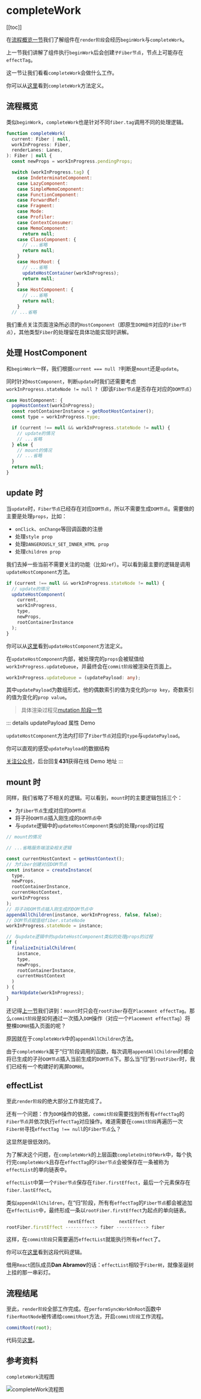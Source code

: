 # completeWork

[[toc]]

在[流程概览一节](/process/reconciler)我们了解组件在`render阶段`会经历`beginWork`与`completeWork`。

上一节我们讲解了组件执行`beginWork`后会创建`子Fiber节点`，节点上可能存在`effectTag`。

这一节让我们看看`completeWork`会做什么工作。

你可以从[这里](https://github.com/facebook/react/blob/1fb18e22ae66fdb1dc127347e169e73948778e5a/packages/react-reconciler/src/ReactFiberCompleteWork.new.js#L673)看到`completeWork`方法定义。

## 流程概览

类似`beginWork`，`completeWork`也是针对不同`fiber.tag`调用不同的处理逻辑。

```js
function completeWork(
  current: Fiber | null,
  workInProgress: Fiber,
  renderLanes: Lanes,
): Fiber | null {
  const newProps = workInProgress.pendingProps;

  switch (workInProgress.tag) {
    case IndeterminateComponent:
    case LazyComponent:
    case SimpleMemoComponent:
    case FunctionComponent:
    case ForwardRef:
    case Fragment:
    case Mode:
    case Profiler:
    case ContextConsumer:
    case MemoComponent:
      return null;
    case ClassComponent: {
      // ...省略
      return null;
    }
    case HostRoot: {
      // ...省略
      updateHostContainer(workInProgress);
      return null;
    }
    case HostComponent: {
      // ...省略
      return null;
    }
  // ...省略
```

我们重点关注页面渲染所必须的`HostComponent`（即原生`DOM组件`对应的`Fiber节点`），其他类型`Fiber`的处理留在具体功能实现时讲解。

## 处理 HostComponent

和`beginWork`一样，我们根据`current === null ?`判断是`mount`还是`update`。

同时针对`HostComponent`，判断`update`时我们还需要考虑`workInProgress.stateNode != null ?`（即该`Fiber节点`是否存在对应的`DOM节点`）

```js
case HostComponent: {
  popHostContext(workInProgress);
  const rootContainerInstance = getRootHostContainer();
  const type = workInProgress.type;

  if (current !== null && workInProgress.stateNode != null) {
    // update的情况
    // ...省略
  } else {
    // mount的情况
    // ...省略
  }
  return null;
}
```

## update 时

当`update`时，`Fiber节点`已经存在对应`DOM节点`，所以不需要生成`DOM节点`。需要做的主要是处理`props`，比如：

- `onClick`、`onChange`等回调函数的注册
- 处理`style prop`
- 处理`DANGEROUSLY_SET_INNER_HTML prop`
- 处理`children prop`

我们去掉一些当前不需要关注的功能（比如`ref`）。可以看到最主要的逻辑是调用`updateHostComponent`方法。

```js
if (current !== null && workInProgress.stateNode != null) {
  // update的情况
  updateHostComponent(
    current,
    workInProgress,
    type,
    newProps,
    rootContainerInstance
  );
}
```

你可以从[这里](https://github.com/facebook/react/blob/1fb18e22ae66fdb1dc127347e169e73948778e5a/packages/react-reconciler/src/ReactFiberCompleteWork.new.js#L225)看到`updateHostComponent`方法定义。

在`updateHostComponent`内部，被处理完的`props`会被赋值给`workInProgress.updateQueue`，并最终会在`commit阶段`被渲染在页面上。

```ts
workInProgress.updateQueue = (updatePayload: any);
```

其中`updatePayload`为数组形式，他的偶数索引的值为变化的`prop key`，奇数索引的值为变化的`prop value`。

> 具体渲染过程见[mutation 阶段一节](../renderer/mutation.html#hostcomponent-mutation)

::: details updatePayload 属性 Demo

`updateHostComponent`方法内打印了`Fiber节点`对应的`type`与`updatePayload`。

你可以直观的感受`updatePayload`的数据结构

[关注公众号](../me.html)，后台回复**431**获得在线 Demo 地址
:::

## mount 时

同样，我们省略了不相关的逻辑。可以看到，`mount`时的主要逻辑包括三个：

- 为`Fiber节点`生成对应的`DOM节点`
- 将子孙`DOM节点`插入刚生成的`DOM节点`中
- 与`update`逻辑中的`updateHostComponent`类似的处理`props`的过程

```js
// mount的情况

// ...省略服务端渲染相关逻辑

const currentHostContext = getHostContext();
// 为fiber创建对应DOM节点
const instance = createInstance(
  type,
  newProps,
  rootContainerInstance,
  currentHostContext,
  workInProgress
);
// 将子孙DOM节点插入刚生成的DOM节点中
appendAllChildren(instance, workInProgress, false, false);
// DOM节点赋值给fiber.stateNode
workInProgress.stateNode = instance;

// 与update逻辑中的updateHostComponent类似的处理props的过程
if (
  finalizeInitialChildren(
    instance,
    type,
    newProps,
    rootContainerInstance,
    currentHostContext
  )
) {
  markUpdate(workInProgress);
}
```

还记得[上一节](./beginWork.html#effecttag)我们讲到：`mount`时只会在`rootFiber`存在`Placement effectTag`。那么`commit阶段`是如何通过一次插入`DOM`操作（对应一个`Placement effectTag`）将整棵`DOM树`插入页面的呢？

原因就在于`completeWork`中的`appendAllChildren`方法。

由于`completeWork`属于“归”阶段调用的函数，每次调用`appendAllChildren`时都会将已生成的子孙`DOM节点`插入当前生成的`DOM节点`下。那么当“归”到`rootFiber`时，我们已经有一个构建好的离屏`DOM树`。

## effectList

至此`render阶段`的绝大部分工作就完成了。

还有一个问题：作为`DOM`操作的依据，`commit阶段`需要找到所有有`effectTag`的`Fiber节点`并依次执行`effectTag`对应操作。难道需要在`commit阶段`再遍历一次`Fiber树`寻找`effectTag !== null`的`Fiber节点`么？

这显然是很低效的。

为了解决这个问题，在`completeWork`的上层函数`completeUnitOfWork`中，每个执行完`completeWork`且存在`effectTag`的`Fiber节点`会被保存在一条被称为`effectList`的单向链表中。

`effectList`中第一个`Fiber节点`保存在`fiber.firstEffect`，最后一个元素保存在`fiber.lastEffect`。

类似`appendAllChildren`，在“归”阶段，所有有`effectTag`的`Fiber节点`都会被追加在`effectList`中，最终形成一条以`rootFiber.firstEffect`为起点的单向链表。

```js
                       nextEffect         nextEffect
rootFiber.firstEffect -----------> fiber -----------> fiber
```

这样，在`commit阶段`只需要遍历`effectList`就能执行所有`effect`了。

你可以在[这里](https://github.com/facebook/react/blob/1fb18e22ae66fdb1dc127347e169e73948778e5a/packages/react-reconciler/src/ReactFiberWorkLoop.new.js#L1744)看到这段代码逻辑。

借用`React`团队成员**Dan Abramov**的话：`effectList`相较于`Fiber树`，就像圣诞树上挂的那一串彩灯。

## 流程结尾

至此，`render阶段`全部工作完成。在`performSyncWorkOnRoot`函数中`fiberRootNode`被传递给`commitRoot`方法，开启`commit阶段`工作流程。

```js
commitRoot(root);
```

代码见[这里](https://github.com/facebook/react/blob/1fb18e22ae66fdb1dc127347e169e73948778e5a/packages/react-reconciler/src/ReactFiberWorkLoop.new.js#L1107)。

## 参考资料

`completeWork`流程图

<img :src="$withBase('/images/react/completeWork.png')" alt="completeWork流程图">
